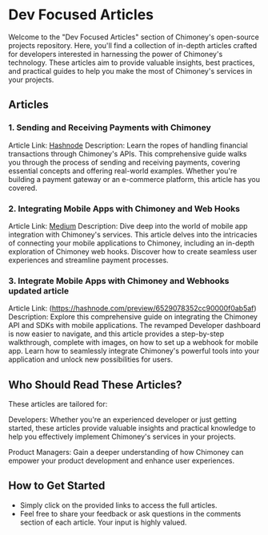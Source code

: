# Dev Focused Articles

Welcome to the "Dev Focused Articles" section of Chimoney's open-source projects repository.
Here, you'll find a collection of in-depth articles crafted for developers interested in harnessing
the power of Chimoney's technology. These articles aim to provide valuable insights, best practices,
and practical guides to help you make the most of Chimoney's services in your projects.


## Articles

### 1. Sending and Receiving Payments with Chimoney

Article Link:  [Hashnode](https://hauwa.hashnode.dev/sending-and-receiving-payments-with-chimoney)
Description: Learn the ropes of handling financial transactions through Chimoney's APIs. This comprehensive
guide walks you through the process of sending and receiving payments, covering essential concepts and
offering real-world examples. Whether you're building a payment gateway or an e-commerce platform,
this article has you covered.


### 2. Integrating Mobile Apps with Chimoney and Web Hooks

Article Link: [Medium](https://medium.com/@shahneel2409/how-to-integrate-mobile-apps-with-chimoney-c1d3e15fda2b)
Description: Dive deep into the world of mobile app integration with Chimoney's services.
This article delves into the intricacies of connecting your mobile applications to Chimoney,
including an in-depth exploration of Chimoney web hooks. Discover how to create seamless user
experiences and streamline payment processes.


### 3. Integrate Mobile Apps with Chimoney and Webhooks updated article
Article Link: (https://hashnode.com/preview/6529078352cc90000f0ab5af)
Description: Explore this comprehensive guide on integrating the Chimoney API and SDKs with mobile applications. The revamped Developer dashboard is now easier to navigate, and this article provides a step-by-step walkthrough, complete with images, on how to set up a webhook for mobile app. Learn how to seamlessly integrate Chimoney's powerful tools into your application and unlock new possibilities for users.

## Who Should Read These Articles?

These articles are tailored for:

Developers: Whether you're an experienced developer or just getting started,
these articles provide valuable insights and practical knowledge to help you
effectively implement Chimoney's services in your projects.

Product Managers: Gain a deeper understanding of how Chimoney can empower your
product development and enhance user experiences.


## How to Get Started

- Simply click on the provided links to access the full articles.
- Feel free to share your feedback or ask questions in the comments section
  of each article. Your input is highly valued.
